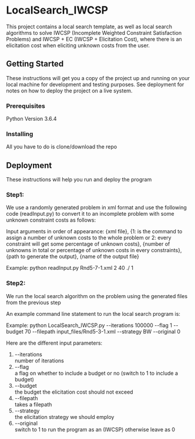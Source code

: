 # LocalSearch_IWCSP
This project contains a local search template, as well as local search algorithms to solve IWCSP (Incomplete Weighted Constraint Satisfaction Problems) and IWCSP + EC (IWCSP + Elicitation Cost), where there is an elicitation cost when eliciting unknown costs from the user.

## Getting Started

These instructions will get you a copy of the project up and running on your local machine for development and testing purposes. See deployment for notes on how to deploy the project on a live system.

### Prerequisites

Python Version 3.6.4

### Installing

All you have to do is clone/download the repo

## Deployment

These instructions will help you run and deploy the program

### Step1:

We use a randomly generated problem in xml format and use the following code (readInput.py) to convert it to an incomplete problem with some unknown constraint costs as follows:

 Input arguments in order of appearance: {xml file}, {1: is the command to assign a number of unknown costs to the whole problem or 2: every constraint will get some percentage of unknown costs}, {number of unknowns in total or percentage of unknown costs in every constraints}, {path to generate the output}, {name of the output file}

Example: python readInput.py Rnd5-7-1.xml 2 40 ./ 1

### Step2:

We run the local search algorithm on the problem using the generated files from the previous step

An example command line statement to run the local search program is: <br />

Example: python LocalSearch_IWCSP.py --iterations 100000 --flag 1 --budget 70 --filepath input_files/Rnd5-3-1.xml --strategy BW --original 0

Here are the different input parameters:
1) --iterations <br />
  number of iterations
2) --flag <br />
  a flag on whether to include a budget or no (switch to 1 to include a budget)
3) --budget <br />
  the budget the elicitation cost should not exceed
4) --filepath <br />
  takes a filepath
5) --strategy <br />
  the elicitation strategy we should employ
6) --original <br />
  switch to 1 to run the program as an (IWCSP) otherwise leave as 0
